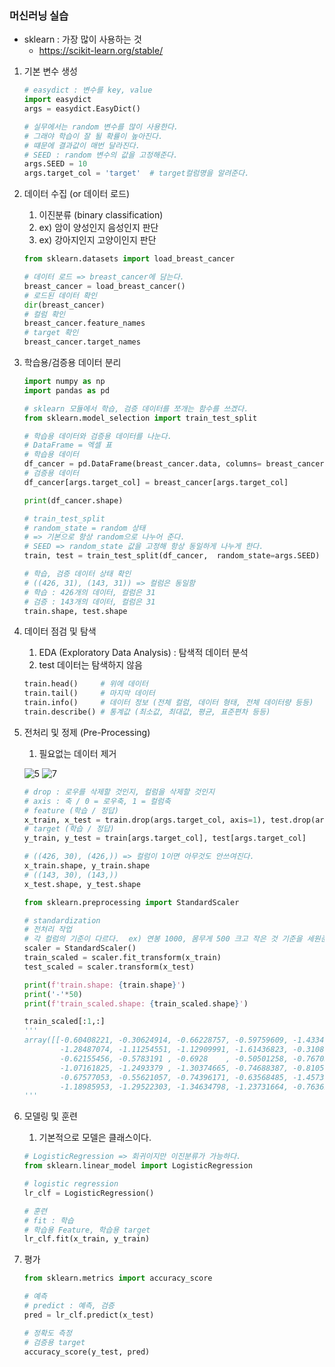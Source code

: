 ### 머신러닝 실습

- sklearn : 가장 많이 사용하는 것
    - https://scikit-learn.org/stable/
1. 기본 변수 생성
    
    ```python
    # easydict : 변수를 key, value
    import easydict
    args = easydict.EasyDict()
    
    # 실무에서는 random 변수를 많이 사용한다.
    # 그래야 학습이 잘 될 확률이 높아진다.
    # 떄문에 결과값이 매번 달라진다.
    # SEED : random 변수의 값을 고정해준다.
    args.SEED = 10
    args.target_col = 'target'  # target컬럼명을 알려준다.
    ```
    
2. 데이터 수집 (or 데이터 로드)
    1. 이진분류 (binary classification)
    2. ex) 암이 양성인지 음성인지 판단
    3. ex) 강아지인지 고양이인지 판단
    
    ```python
    from sklearn.datasets import load_breast_cancer
    
    # 데이터 로드 => breast_cancer에 담는다.
    breast_cancer = load_breast_cancer()
    # 로드된 데이터 확인
    dir(breast_cancer)
    # 컬럼 확인
    breast_cancer.feature_names
    # target 확인
    breast_cancer.target_names
    ```
    
3. 학습용/검증용 데이터 분리
    
    ```python
    import numpy as np
    import pandas as pd
    
    # sklearn 모듈에서 학습, 검증 데이터를 쪼개는 함수를 쓰겠다.
    from sklearn.model_selection import train_test_split
    
    # 학습용 데이터와 검증용 데이터를 나눈다.
    # DataFrame = 엑셀 표
    # 학습용 데이터
    df_cancer = pd.DataFrame(breast_cancer.data, columns= breast_cancer.feature_names)
    # 검증용 데이터
    df_cancer[args.target_col] = breast_cancer[args.target_col]
    
    print(df_cancer.shape)
    
    # train_test_split
    # random_state = random 상태
    # => 기본으로 항상 random으로 나누어 준다.
    # SEED => random_state 값을 고정해 항상 동일하게 나누게 한다.
    train, test = train_test_split(df_cancer,  random_state=args.SEED)
    
    # 학습, 검증 데이터 상태 확인
    # ((426, 31), (143, 31)) => 컬럼은 동일함
    # 학습 : 426개의 데이터, 컬럼은 31
    # 검증 : 143개의 데이터, 컬럼은 31
    train.shape, test.shape
    ```
    
4. 데이터 점검 및 탐색
    1. EDA (Exploratory Data Analysis) : 탐색적 데이터 분석
    2. test 데이터는 탐색하지 않음
    
    ```python
    train.head()     # 위에 데이터
    train.tail()     # 마지막 데이터
    train.info()     # 데이터 정보 (전체 컬럼, 데이터 형태, 전체 데이터량 등등)
    train.describe() # 통계값 (최소값, 최대값, 평균, 표준편차 등등)
    ```
    
6. 전처리 및 정제  (Pre-Processing)
    1. 필요없는 데이터 제거
    
    ![5](https://github.com/DaSeul-Seo/Playdata_Study/assets/67898022/952ac4f1-6a84-48e6-b295-bd93a07311c5)
    ![7](https://github.com/DaSeul-Seo/Playdata_Study/assets/67898022/c95676ec-dcc6-4bf7-9c95-47b93911c1a1)
    
    ```python
    # drop : 로우를 삭제할 것인지, 컬럼을 삭제할 것인지
    # axis : 축 / 0 = 로우축, 1 = 컬럼축
    # feature (학습 / 정답)
    x_train, x_test = train.drop(args.target_col, axis=1), test.drop(args.target_col, axis=1)
    # target (학습 / 정답)
    y_train, y_test = train[args.target_col], test[args.target_col]
    
    # ((426, 30), (426,)) => 컬럼이 1이면 아무것도 안쓰여진다.
    x_train.shape, y_train.shape
    # ((143, 30), (143,))
    x_test.shape, y_test.shape
    ```
    ```python
    from sklearn.preprocessing import StandardScaler
    
    # standardization
    # 전처리 작업
    # 각 컬럼의 기준이 다르다.  ex) 연봉 1000, 몸무게 500 크고 작은 것 기준을 세원준다.
    scaler = StandardScaler()
    train_scaled = scaler.fit_transform(x_train)
    test_scaled = scaler.transform(x_test)
    
    print(f'train.shape: {train.shape}')
    print('-'*50)
    print(f'train_scaled.shape: {train_scaled.shape}')
    
    train_scaled[:1,:]
    '''
    array([[-0.60408221, -0.30624914, -0.66228757, -0.59759609, -1.43340425,
            -1.28487074, -1.11254551, -1.12909991, -1.61436823, -0.31081757,
            -0.62155456, -0.5783191 , -0.6928    , -0.50501258, -0.76703944,
            -1.07161825, -1.2493379 , -1.30374665, -0.74688387, -0.81051627,
            -0.67577053, -0.55621057, -0.74396171, -0.63568485, -1.45739321,
            -1.18985953, -1.29522303, -1.34634798, -1.23731664, -0.76362748]])
    '''
    ```
    
5. 모델링 및 훈련
    1. 기본적으로 모델은 클래스이다.
    
    ```python
    # LogisticRegression => 회귀이지만 이진분류가 가능하다.
    from sklearn.linear_model import LogisticRegression
    
    # logistic regression
    lr_clf = LogisticRegression()
    
    # 훈련
    # fit : 학습
    # 학습용 Feature, 학습용 target
    lr_clf.fit(x_train, y_train)
    ```
    
6. 평가
    
    ```python
    from sklearn.metrics import accuracy_score
    
    # 예측
    # predict : 예측, 검증
    pred = lr_clf.predict(x_test)
    
    # 정확도 측정
    # 검증용 target
    accuracy_score(y_test, pred)
    ```
